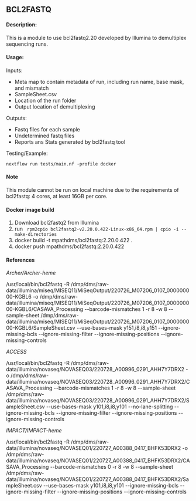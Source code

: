## BCL2FASTQ

#### Description:

This is a module to use bcl2fastq2.20 developed by Illumina to demultiplex sequencing runs.

#### Usage:

Inputs:

- Meta map to contain metadata of run, including run name, base mask, and mismatch
- SampleSheet.csv
- Location of the run folder
- Output location of demultiplexing

Outputs:

- Fastq files for each sample
- Undetermined fastq files
- Reports ans Stats generated by bcl2fastq tool

Testing/Example:

```
nextflow run tests/main.nf -profile docker
```

#### Note

This module cannot be run on local machine due to the requirements of bcl2fastq: 4 cores, at least 16GB per core.

#### Docker image build

1. Download bcl2fastq2 from Illumina
2. run ` rpm2cpio bcl2fastq2-v2.20.0.422-Linux-x86_64.rpm | cpio -i --make-directories`
3. docker build -t mpathdms/bcl2fastq:2.20.0.422 .
4. docker push mpathdms/bcl2fastq:2.20.0.422

#### References

_Archer/Archer-heme_

/usr/local/bin/bcl2fastq -R /dmp/dms/raw-data/illumina/miseq/MISEQ11/MiSeqOutput/220726_M07206_0107_000000000-KGBL6 -o /dmp/dms/raw-data/illumina/miseq/MISEQ11/MiSeqOutput/220726_M07206_0107_000000000-KGBL6/CASAVA_Processing --barcode-mismatches 1 -r 8 -w 8 --sample-sheet /dmp/dms/raw-data/illumina/miseq/MISEQ11/MiSeqOutput/220726_M07206_0107_000000000-KGBL6/SampleSheet.csv --use-bases-mask y151,i8,i8,y151 --ignore-missing-bcls --ignore-missing-filter --ignore-missing-positions --ignore-missing-controls

_ACCESS_

/usr/local/bin/bcl2fastq -R /dmp/dms/raw-data/illumina/novaseq/NOVASEQ03/220728_A00996_0291_AHH7Y7DRX2 -o /dmp/dms/raw-data/illumina/novaseq/NOVASEQ03/220728_A00996_0291_AHH7Y7DRX2/CASAVA_Processing --barcode-mismatches 1 -r 8 -w 8 --sample-sheet /dmp/dms/raw-data/illumina/novaseq/NOVASEQ03/220728_A00996_0291_AHH7Y7DRX2/SampleSheet.csv --use-bases-mask y101,i8,i8,y101 --no-lane-splitting --ignore-missing-bcls --ignore-missing-filter --ignore-missing-positions --ignore-missing-controls

_IMPACT/IMPACT-heme_

/usr/local/bin/bcl2fastq -R /dmp/dms/raw-data/illumina/novaseq/NOVASEQ01/220727_A00388_0417_BHFK53DRX2 -o /dmp/dms/raw-data/illumina/novaseq/NOVASEQ01/220727_A00388_0417_BHFK53DRX2/CASAVA_Processing --barcode-mismatches 0 -r 8 -w 8 --sample-sheet /dmp/dms/raw-data/illumina/novaseq/NOVASEQ01/220727_A00388_0417_BHFK53DRX2/SampleSheet.csv --use-bases-mask y101,i8,i8,y101 --ignore-missing-bcls --ignore-missing-filter --ignore-missing-positions --ignore-missing-controls
